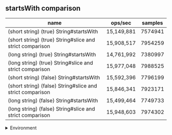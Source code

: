 ## startsWith comparison

|name|ops/sec|samples|
|-|-|-|
|(short string) (true) String#startsWith|15,149,881|7574941|
|(short string) (true) String#slice and strict comparison|15,908,517|7954259|
|(long string) (true) String#startsWith|14,761,992|7380997|
|(long string) (true) String#slice and strict comparison|15,977,048|7988525|
|(short string) (false) String#startsWith|15,592,396|7796199|
|(short string) (false) String#slice and strict comparison|15,846,341|7923171|
|(long string) (false) String#startsWith|15,499,464|7749733|
|(long string) (false) String#slice and strict comparison|15,948,603|7974302|


<details>
<summary>Environment</summary>

* __Machine:__ linux x64 | 4 vCPUs | 15.2GB Mem
* __Run:__ Fri May 10 2024 00:32:23 GMT+0000 (Coordinated Universal Time)
</details>

<!--
{"environment":{"platform":"linux","arch":"x64","cpus":4,"totalMemory":15.245216369628906},"benchmarks":[{"name":"(short string) (true) String#startsWith","opsSec":15149881.270373339,"samples":7574941},{"name":"(short string) (true) String#slice and strict comparison","opsSec":15908517.651054472,"samples":7954259},{"name":"(long string) (true) String#startsWith","opsSec":14761992.113530213,"samples":7380997},{"name":"(long string) (true) String#slice and strict comparison","opsSec":15977048.986746063,"samples":7988525},{"name":"(short string) (false) String#startsWith","opsSec":15592396.289942196,"samples":7796199},{"name":"(short string) (false) String#slice and strict comparison","opsSec":15846341.22927532,"samples":7923171},{"name":"(long string) (false) String#startsWith","opsSec":15499464.40360436,"samples":7749733},{"name":"(long string) (false) String#slice and strict comparison","opsSec":15948603.254721107,"samples":7974302}]}-->
